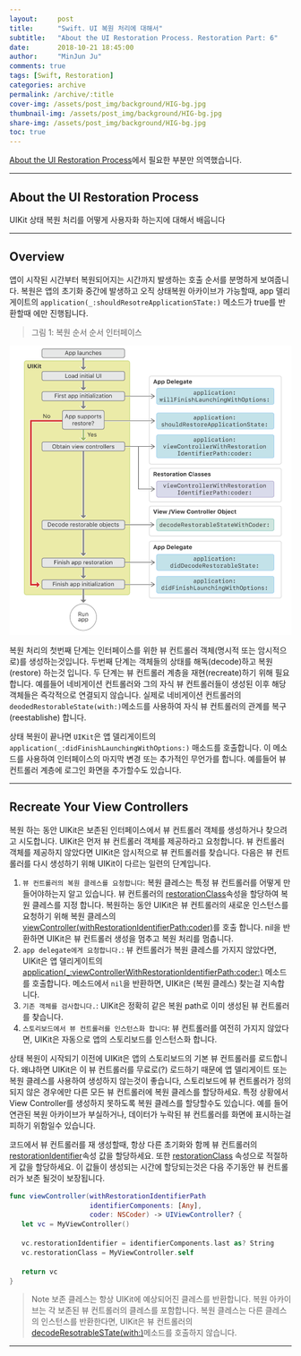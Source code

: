 ```yaml
---
layout:     post
title:      "Swift. UI 복원 처리에 대해서"
subtitle:   "About the UI Restoration Process. Restoration Part: 6"
date:       2018-10-21 18:45:00
author:     "MinJun Ju"
comments: true 
tags: [Swift, Restoration]
categories: archive
permalink: /archive/:title
cover-img: /assets/post_img/background/HIG-bg.jpg
thumbnail-img: /assets/post_img/background/HIG-bg.jpg
share-img: /assets/post_img/background/HIG-bg.jpg
toc: true
---
```


[About the UI Restoration Process](https://developer.apple.com/documentation/uikit/view_controllers/preserving_your_app_s_ui_across_launches/about_the_ui_restoration_process)에서 필요한 부분만 의역했습니다.

---

## About the UI Restoration Process

UIKit 상태 복원 처리를 어떻게 사용자화 하는지에 대해서 배웁니다

---

## Overview 

앱이 시작된 시간부터 복원되어지는 시간까지 발생하는 호출 순서를 분명하게 보여줍니다. 복원은 앱의 초기화 중간에 발생하고 오직 상태복원 아카이브가 가능할때, app 델리게이트의 `application(_:shouldResotreApplicationSTate:)` 메소드가 true를 반환할때 에만 진행됩니다.

> 그림 1: 복원 순서 순서 인터페이스 

![](/assets/post_img/posts/Restorazation-document-0.png)

복원 처리의 첫번째 단계는 인터페이스를 위한 뷰 컨트롤러 객체(명시적 또는 암시적으로)를 생성하는것입니다. 두번째 단계는 객체들의 상태를 해독(decode)하고 복원(restore) 하는것 입니다. 두 단계는 뷰 컨트롤러 계층을 재현(recreate)하기 위해 필요합니다. 예를들어 네비게이션 컨트롤러와 그의 자식 뷰 컨트롤러들이 생성된 이후 해당 객체들은 즉각적으로 연결되지 않습니다. 실제로 네비게이션 컨트롤러의 `deodedRestorableState(with:)`메소드를 사용하여 자식 뷰 컨트롤러의 관계를 복구(reestablishe) 합니다.

상태 복원이 끝나면 `UIKit`은 앱 델리게이트의 `application(_:didFinishLaunchingWithOptions:)` 매소드를 호출합니다. 이 메소드를 사용하여 인터페이스의 마지막 변경 또는 추가적인 무언가를 합니다. 예를들어 뷰 컨트롤러 계층에 로그인 화면을 추가할수도 있습니다.

---

## Recreate Your View Controllers

복원 하는 동안 UIKit은 보존된 인터페이스에서 뷰 컨트롤러 객체를 생성하거나 찾으려고 시도합니다. UIKit은 먼저 뷰 컨트롤러 객체를 제공하라고 요청합니다. 뷰 컨트롤러 객체를 제공하지 않았다면 UIKit은 암시적으로 뷰 컨트롤러를 찾습니다. 다음은 뷰 컨트롤러를 다시 생성하기 위해 UIKit이 다르는 일련의 단계입니다.

1. `뷰 컨트롤러의 복원 클레스를 요청합니다`: 복원 클레스는 특정 뷰 컨트롤러를 어떻게 만들어야하는지 알고 있습니다. 뷰 컨트롤러의 [<U>restorationClass</U>](https://developer.apple.com/documentation/uikit/uiviewcontroller/1621472-restorationclass)속성을 할당하여 복원 클레스를 지정 합니다. 복원하는 동안 UIKit은 뷰 컨트롤러의 새로운 인스턴스를 요청하기 위해 복원 클레스의 [<U>viewController(withRestorationIdentifierPath:coder)</U>](https://developer.apple.com/documentation/uikit/uiviewcontrollerrestoration/1616859-viewcontroller)를 호출 합니다. nil을 반환하면 UIKit은 뷰 컨트롤러 생성을 멈추고 복원 처리를 멈춥니다.
2. `app delegate에게 요청합니다.`: 뷰 컨트롤러가 복원 클레스를 가지지 않았다면, UIKit은  앱 델리게이트의 [<U>application(_:viewControllerWithRestorationIdentifierPath:coder:)</U>](https://developer.apple.com/documentation/uikit/uiapplicationdelegate/1623062-application) 메소드를 호출합니다. 메소드에서 `nil`을 반환하면, UIKit은 (복원 클레스) 찾는걸 지속합니다. 
3. `기존 객체를 검사합니다.`: UIKit은 정확히 같은 복원 path로 이미 생성된 뷰 컨트롤러를  찾습니다.
4. `스토리보드에서 뷰 컨트롤러를 인스턴스화 합니다`: 뷰 컨트롤러를 여전히 가지지 않았다면, UIKit은 자동으로 앱의 스토리보드를 인스턴스화 합니다. 

상태 복원이 시작되기 이전에 UIKit은 앱의 스토리보드의 기본 뷰 컨트롤러를 로드합니다. 왜냐하면 UIKit은 이 뷰 컨트롤러를 무료로(?) 로드하기 때문에 앱 델리게이트 또는 복원 클레스를 사용하여 생성하지 않는것이 좋습니다, 스토리보드에 뷰 컨트롤러가 정의되지 않은 경우에만 다른 모든 뷰 컨트롤러에 복원 클레스를 할당하세요. 특정 상황에서 View Controller를 생성하지 못하도록 복원 클레스를 할당할수도 있습니다. 예를 들어 연관된 복원 아카이브가 부실하거나, 데이터가 누락된 뷰 컨트롤러를 화면에 표시하는걸 피하기 위함일수 있습니다. 

코드에서 뷰 컨트롤러를 재 생성할때, 항상 다른 초기화와 함께 뷰 컨트롤러의 [restorationIdentifier](https://developer.apple.com/documentation/uikit/uiviewcontroller/1621499-restorationidentifier)속성 값을 할당하세요. 또한 [restorationClass](https://developer.apple.com/documentation/uikit/uiviewcontroller/1621472-restorationclass) 속성으로 적절하게 값을 할당하세요. 이 값들이 생성되는 시간에 할당되는것은 다음 주기동안 뷰 컨트롤러가 보존 될것이 보장됩니다.

```swift
func viewController(withRestorationIdentifierPath 
                    identifierComponents: [Any], 
                    coder: NSCoder) -> UIViewController? {
   let vc = MyViewController()
        
   vc.restorationIdentifier = identifierComponents.last as? String
   vc.restorationClass = MyViewController.self
        
   return vc
}
```

> Note
> 보존 클레스는 항상 UIKit에 예상되어진 클레스를 반환합니다. 복원 아카이브는 각 보존된 뷰 컨트롤러의 클레스를 포함합니다. 복원 클레스는 다른 클레스의 인스턴스를 반환한다면, UIKit은 뷰 컨트롤러의 [<U>decodeResotrableSTate(with:)</U>](https://developer.apple.com/documentation/uikit/uiviewcontroller/1621429-decoderestorablestate)메소드를 호출하지 않습니다.

---
